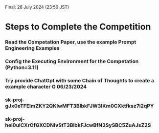 Final: 26 July 2024 (23:59 JST)

# Steps to Complete the Competition

### Read the Competation Paper, use the example Prompt Engineering Examples
### Config the Executing Environment for the Competation (Python=3.11)

### Try provide ChatGpt with some Chain of Thoughts to create a example character G 06/23/2024
### 

### sk-proj-gJx0eTFElmZKY2QKlwMFT3BlbkFJW3IKm0CXktfksz7i2qPY
### sk-proj-hel0ulCXrOfGXCDNIvStT3BlbkFJcwBfN3SySBC5ZuAJsZ2S